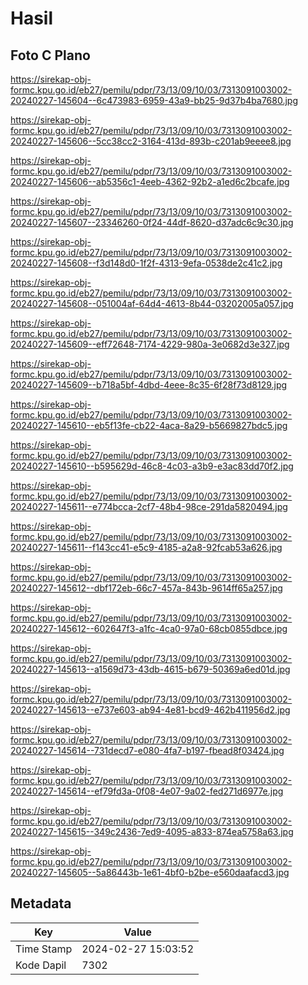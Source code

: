 # Hasil

## Foto C Plano

https://sirekap-obj-formc.kpu.go.id/eb27/pemilu/pdpr/73/13/09/10/03/7313091003002-20240227-145604--6c473983-6959-43a9-bb25-9d37b4ba7680.jpg

https://sirekap-obj-formc.kpu.go.id/eb27/pemilu/pdpr/73/13/09/10/03/7313091003002-20240227-145606--5cc38cc2-3164-413d-893b-c201ab9eeee8.jpg

https://sirekap-obj-formc.kpu.go.id/eb27/pemilu/pdpr/73/13/09/10/03/7313091003002-20240227-145606--ab5356c1-4eeb-4362-92b2-a1ed6c2bcafe.jpg

https://sirekap-obj-formc.kpu.go.id/eb27/pemilu/pdpr/73/13/09/10/03/7313091003002-20240227-145607--23346260-0f24-44df-8620-d37adc6c9c30.jpg

https://sirekap-obj-formc.kpu.go.id/eb27/pemilu/pdpr/73/13/09/10/03/7313091003002-20240227-145608--f3d148d0-1f2f-4313-9efa-0538de2c41c2.jpg

https://sirekap-obj-formc.kpu.go.id/eb27/pemilu/pdpr/73/13/09/10/03/7313091003002-20240227-145608--051004af-64d4-4613-8b44-03202005a057.jpg

https://sirekap-obj-formc.kpu.go.id/eb27/pemilu/pdpr/73/13/09/10/03/7313091003002-20240227-145609--eff72648-7174-4229-980a-3e0682d3e327.jpg

https://sirekap-obj-formc.kpu.go.id/eb27/pemilu/pdpr/73/13/09/10/03/7313091003002-20240227-145609--b718a5bf-4dbd-4eee-8c35-6f28f73d8129.jpg

https://sirekap-obj-formc.kpu.go.id/eb27/pemilu/pdpr/73/13/09/10/03/7313091003002-20240227-145610--eb5f13fe-cb22-4aca-8a29-b5669827bdc5.jpg

https://sirekap-obj-formc.kpu.go.id/eb27/pemilu/pdpr/73/13/09/10/03/7313091003002-20240227-145610--b595629d-46c8-4c03-a3b9-e3ac83dd70f2.jpg

https://sirekap-obj-formc.kpu.go.id/eb27/pemilu/pdpr/73/13/09/10/03/7313091003002-20240227-145611--e774bcca-2cf7-48b4-98ce-291da5820494.jpg

https://sirekap-obj-formc.kpu.go.id/eb27/pemilu/pdpr/73/13/09/10/03/7313091003002-20240227-145611--f143cc41-e5c9-4185-a2a8-92fcab53a626.jpg

https://sirekap-obj-formc.kpu.go.id/eb27/pemilu/pdpr/73/13/09/10/03/7313091003002-20240227-145612--dbf172eb-66c7-457a-843b-9614ff65a257.jpg

https://sirekap-obj-formc.kpu.go.id/eb27/pemilu/pdpr/73/13/09/10/03/7313091003002-20240227-145612--602647f3-a1fc-4ca0-97a0-68cb0855dbce.jpg

https://sirekap-obj-formc.kpu.go.id/eb27/pemilu/pdpr/73/13/09/10/03/7313091003002-20240227-145613--a1569d73-43db-4615-b679-50369a6ed01d.jpg

https://sirekap-obj-formc.kpu.go.id/eb27/pemilu/pdpr/73/13/09/10/03/7313091003002-20240227-145613--e737e603-ab94-4e81-bcd9-462b411956d2.jpg

https://sirekap-obj-formc.kpu.go.id/eb27/pemilu/pdpr/73/13/09/10/03/7313091003002-20240227-145614--731decd7-e080-4fa7-b197-fbead8f03424.jpg

https://sirekap-obj-formc.kpu.go.id/eb27/pemilu/pdpr/73/13/09/10/03/7313091003002-20240227-145614--ef79fd3a-0f08-4e07-9a02-fed271d6977e.jpg

https://sirekap-obj-formc.kpu.go.id/eb27/pemilu/pdpr/73/13/09/10/03/7313091003002-20240227-145615--349c2436-7ed9-4095-a833-874ea5758a63.jpg

https://sirekap-obj-formc.kpu.go.id/eb27/pemilu/pdpr/73/13/09/10/03/7313091003002-20240227-145605--5a86443b-1e61-4bf0-b2be-e560daafacd3.jpg


## Metadata

| Key        | Value               |
| ---------- | ------------------- |
| Time Stamp | 2024-02-27 15:03:52 |
| Kode Dapil | 7302                |



